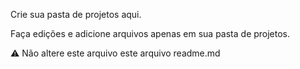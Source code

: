Crie sua pasta de projetos aqui.

Faça edições e adicione arquivos apenas em sua pasta de projetos.

:warning: Não altere este arquivo este arquivo readme.md
